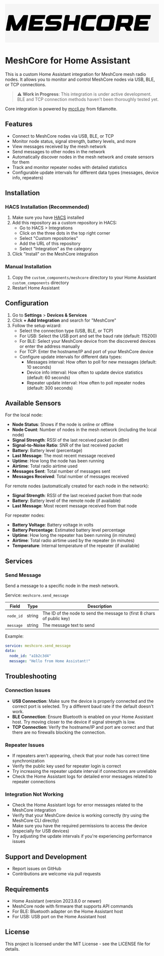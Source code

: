 ![MeshCore Banner](images/meshcore-bg.png)

# MeshCore for Home Assistant

This is a custom Home Assistant integration for MeshCore mesh radio nodes. It allows you to monitor and control MeshCore nodes via USB, BLE, or TCP connections.

> :warning: **Work in Progress**: This integration is under active development. BLE and TCP connection methods haven't been thoroughly tested yet.

Core integration is powered by [mccli.py](https://github.com/fdlamotte/mccli/blob/main/mccli.py) from fdlamotte.

## Features

- Connect to MeshCore nodes via USB, BLE, or TCP
- Monitor node status, signal strength, battery levels, and more
- View messages received by the mesh network
- Send messages to other nodes in the network
- Automatically discover nodes in the mesh network and create sensors for them
- Track and monitor repeater nodes with detailed statistics
- Configurable update intervals for different data types (messages, device info, repeaters)

## Installation

### HACS Installation (Recommended)

1. Make sure you have [HACS](https://hacs.xyz/) installed
2. Add this repository as a custom repository in HACS:
   - Go to HACS > Integrations
   - Click on the three dots in the top right corner
   - Select "Custom repositories"
   - Add the URL of this repository
   - Select "Integration" as the category
3. Click "Install" on the MeshCore integration

### Manual Installation

1. Copy the `custom_components/meshcore` directory to your Home Assistant `custom_components` directory
2. Restart Home Assistant

## Configuration

1. Go to **Settings** > **Devices & Services**
2. Click **+ Add Integration** and search for "MeshCore"
3. Follow the setup wizard:
   - Select the connection type (USB, BLE, or TCP)
   - For USB: Select the USB port and set the baud rate (default: 115200)
   - For BLE: Select your MeshCore device from the discovered devices or enter the address manually
   - For TCP: Enter the hostname/IP and port of your MeshCore device
   - Configure update intervals for different data types:
     - Messages interval: How often to poll for new messages (default: 10 seconds)
     - Device info interval: How often to update device statistics (default: 60 seconds)
     - Repeater update interval: How often to poll repeater nodes (default: 300 seconds)

## Available Sensors

For the local node:
- **Node Status**: Shows if the node is online or offline
- **Node Count**: Number of nodes in the mesh network (including the local node)
- **Signal Strength**: RSSI of the last received packet (in dBm)
- **Signal-to-Noise Ratio**: SNR of the last received packet
- **Battery**: Battery level (percentage)
- **Last Message**: The most recent message received
- **Uptime**: How long the node has been running
- **Airtime**: Total radio airtime used
- **Messages Sent**: Total number of messages sent
- **Messages Received**: Total number of messages received

For remote nodes (automatically created for each node in the network):
- **Signal Strength**: RSSI of the last received packet from that node
- **Battery**: Battery level of the remote node (if available)
- **Last Message**: Most recent message received from that node

For repeater nodes:
- **Battery Voltage**: Battery voltage in volts
- **Battery Percentage**: Estimated battery level percentage
- **Uptime**: How long the repeater has been running (in minutes)
- **Airtime**: Total radio airtime used by the repeater (in minutes)
- **Temperature**: Internal temperature of the repeater (if available)

## Services

### Send Message

Send a message to a specific node in the mesh network.

Service: `meshcore.send_message`

| Field | Type | Description |
| ----- | ---- | ----------- |
| `node_id` | string | The ID of the node to send the message to (first 8 chars of public key) |
| `message` | string | The message text to send |

Example:
```yaml
service: meshcore.send_message
data:
  node_id: "a1b2c3d4"
  message: "Hello from Home Assistant!"
```

## Troubleshooting

### Connection Issues

- **USB Connection**: Make sure the device is properly connected and the correct port is selected. Try a different baud rate if the default doesn't work.
- **BLE Connection**: Ensure Bluetooth is enabled on your Home Assistant host. Try moving closer to the device if signal strength is low.
- **TCP Connection**: Verify the hostname/IP and port are correct and that there are no firewalls blocking the connection.

### Repeater Issues

- If repeaters aren't appearing, check that your node has correct time synchronization
- Verify the public key used for repeater login is correct
- Try increasing the repeater update interval if connections are unreliable
- Check the Home Assistant logs for detailed error messages related to repeater connections

### Integration Not Working

- Check the Home Assistant logs for error messages related to the MeshCore integration
- Verify that your MeshCore device is working correctly (try using the MeshCore CLI directly)
- Make sure you have the required permissions to access the device (especially for USB devices)
- Try adjusting the update intervals if you're experiencing performance issues

## Support and Development

- Report issues on GitHub
- Contributions are welcome via pull requests

## Requirements

- Home Assistant (version 2023.8.0 or newer)
- MeshCore node with firmware that supports API commands
- For BLE: Bluetooth adapter on the Home Assistant host
- For USB: USB port on the Home Assistant host

## License

This project is licensed under the MIT License - see the LICENSE file for details.